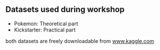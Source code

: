 ## Datasets used during workshop
- Pokemon: Theoretical part
- Kickstarter: Practical part


both datasets are freely downloadable from www.kaggle.com
